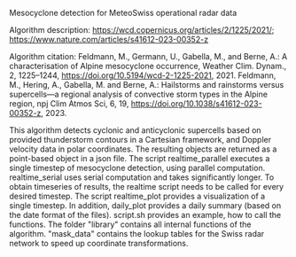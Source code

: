 Mesocyclone detection for MeteoSwiss operational radar data

Algorithm description: https://wcd.copernicus.org/articles/2/1225/2021/; https://www.nature.com/articles/s41612-023-00352-z

Algorithm citation:
Feldmann, M., Germann, U., Gabella, M., and Berne, A.: A characterisation of Alpine mesocyclone occurrence, Weather Clim. Dynam., 2, 1225–1244, https://doi.org/10.5194/wcd-2-1225-2021, 2021. 
Feldmann, M., Hering, A., Gabella, M. and Berne, A.: Hailstorms and rainstorms versus supercells—a regional analysis of convective storm types in the Alpine region, npj Clim Atmos Sci, 6, 19, https://doi.org/10.1038/s41612-023-00352-z, 2023.

This algorithm detects cyclonic and anticyclonic supercells based on provided thunderstorm contours in a Cartesian framework, and Doppler velocity data in polar coordinates. The resulting objects are returned as a point-based object in a json file.
The script realtime_parallel executes a single timestep of mesocyclone detection, using parallel computation. realtime_serial uses serial computation and takes significantly longer. To obtain timeseries of results, the realtime script needs to be called for every desired timestep.
The script realtime_plot provides a visualization of a single timestep. In addition, daily_plot provides a daily summary (based on the date format of the files).
script.sh provides an example, how to call the functions.
The folder "library" contains all internal functions of the algorithm. "mask_data" contains the lookup tables for the Swiss radar network to speed up coordinate transformations.

